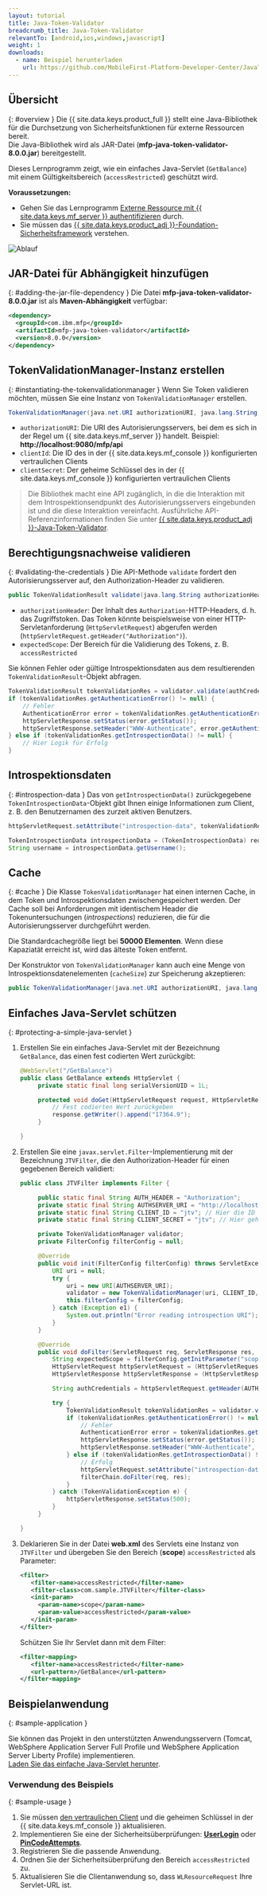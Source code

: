 ```yaml
---
layout: tutorial
title: Java-Token-Validator
breadcrumb_title: Java-Token-Validator
relevantTo: [android,ios,windows,javascript]
weight: 1
downloads:
  - name: Beispiel herunterladen
    url: https://github.com/MobileFirst-Platform-Developer-Center/JavaTokenValidator/tree/release80
---
```

<!-- NLS_CHARSET=UTF-8 -->
## Übersicht
{: #overview }
Die {{ site.data.keys.product_full }} stellt eine Java-Bibliothek für die Durchsetzung von Sicherheitsfunktionen für externe Ressourcen bereit.   
Die Java-Bibliothek wird als JAR-Datei (**mfp-java-token-validator-8.0.0.jar**) bereitgestellt.

Dieses Lernprogramm zeigt, wie ein einfaches Java-Servlet (`GetBalance`) mit einem Gültigkeitsbereich
(`accessRestricted`) geschützt wird.

**Voraussetzungen:**

* Gehen Sie das Lernprogramm [Externe Ressource mit {{ site.data.keys.mf_server }} authentifizieren](../) durch. 
* Sie müssen das [{{ site.data.keys.product_adj }}-Foundation-Sicherheitsframework](../../) verstehen.

![Ablauf](JTV_flow.jpg)

## JAR-Datei für Abhängigkeit hinzufügen
{: #adding-the-jar-file-dependency }
Die Datei **mfp-java-token-validator-8.0.0.jar** ist als **Maven-Abhängigkeit** verfügbar:

```xml
<dependency>
  <groupId>com.ibm.mfp</groupId>
  <artifactId>mfp-java-token-validator</artifactId>
  <version>8.0.0</version>
</dependency>
```

## TokenValidationManager-Instanz erstellen
{: #instantiating-the-tokenvalidationmanager }
Wenn Sie Token validieren möchten, müssen Sie eine Instanz von `TokenValidationManager` erstellen.

```java
TokenValidationManager(java.net.URI authorizationURI, java.lang.String clientId, java.lang.String clientSecret);
```

- `authorizationURI`: Die URI des Autorisierungsservers, bei dem es sich in der Regel um {{ site.data.keys.mf_server }} handelt. Beispiel: **http://localhost:9080/mfp/api**
- `clientId`: Die ID des in der {{ site.data.keys.mf_console }} konfigurierten vertraulichen Clients
- `clientSecret`: Der geheime Schlüssel des in der {{ site.data.keys.mf_console }} konfigurierten vertraulichen Clients

> Die Bibliothek macht eine API zugänglich, in die die Interaktion
mit dem Introspektionsendpunkt des Autorisierungsservers eingebunden ist und die diese Interaktion vereinfacht. Ausführliche API-Referenzinformationen finden Sie unter
[{{ site.data.keys.product_adj }}-Java-Token-Validator](http://www.ibm.com/support/knowledgecenter/en/SSHS8R_8.0.0/com.ibm.worklight.apiref.doc/apiref/r_mfpf_java_token_validator_api.html?view=kc).

## Berechtigungsnachweise validieren
{: #validating-the-credentials }
Die API-Methode `validate` fordert den Autorisierungsserver auf, den Authorization-Header zu validieren. 

```java
public TokenValidationResult validate(java.lang.String authorizationHeader, java.lang.String expectedScope);
```

- `authorizationHeader`: Der Inhalt des `Authorization`-HTTP-Headers, d. h. das Zugriffstoken. Das Token könnte beispielsweise von einer HTTP-Servletanforderung (`HttpServletRequest`) abgerufen werden (`httpServletRequest.getHeader("Authorization")`).
- `expectedScope`: Der Bereich für die Validierung des Tokens, z. B. `accessRestricted`

Sie können Fehler oder gültige Introspektionsdaten aus dem resultierenden `TokenValidationResult`-Objekt abfragen. 

```java
TokenValidationResult tokenValidationRes = validator.validate(authCredentials, expectedScope);
if (tokenValidationRes.getAuthenticationError() != null) {
    // Fehler
    AuthenticationError error = tokenValidationRes.getAuthenticationError();
    httpServletResponse.setStatus(error.getStatus());
    httpServletResponse.setHeader("WWW-Authenticate", error.getAuthenticateHeader());
} else if (tokenValidationRes.getIntrospectionData() != null) {
    // Hier Logik für Erfolg
}
```                    

## Introspektionsdaten
{: #introspection-data }
Das von `getIntrospectionData()` zurückgegebene `TokenIntrospectionData`-Objekt
gibt Ihnen einige Informationen zum Client, z. B. den Benutzernamen des zurzeit aktiven Benutzers. 

```java
httpServletRequest.setAttribute("introspection-data", tokenValidationRes.getIntrospectionData());
```

```java
TokenIntrospectionData introspectionData = (TokenIntrospectionData) request.getAttribute("introspection-data");
String username = introspectionData.getUsername();
```

## Cache
{: #cache }
Die Klasse `TokenValidationManager` hat einen internen Cache, in dem Token und Introspektionsdaten zwischengespeichert werden. Der Cache soll
bei Anforderungen mit identischem Header die
Tokenuntersuchungen (*introspections*) reduzieren, die für die Autorisierungsserver durchgeführt werden. 

Die Standardcachegröße liegt bei **50000 Elementen**. Wenn diese Kapaziatät erreicht ist, wird das älteste Token entfernt.   

Der Konstruktor von `TokenValidationManager` kann auch eine Menge von Introspektionsdatenelementen (`cacheSize`) zur Speicherung akzeptieren: 

```java
public TokenValidationManager(java.net.URI authorizationURI, java.lang.String clientId, java.lang.String clientSecret, long cacheSize);
```

## Einfaches Java-Servlet schützen
{: #protecting-a-simple-java-servlet }
1. Erstellen Sie ein einfaches Java-Servlet mit der Bezeichnung `GetBalance`, das einen fest codierten Wert zurückgibt: 

   ```java
   @WebServlet("/GetBalance")
   public class GetBalance extends HttpServlet {
    	private static final long serialVersionUID = 1L;

    	protected void doGet(HttpServletRequest request, HttpServletResponse response) throws ServletException, IOException {
    		// Fest codierten Wert zurückgeben
    		response.getWriter().append("17364.9");
    	}

   }
   ```

2. Erstellen Sie eine `javax.servlet.Filter`-Implementierung mit der Bezeichnung
`JTVFilter`, die den Authorization-Header für einen gegebenen Bereich validiert: 

   ```java
   public class JTVFilter implements Filter {

    	public static final String AUTH_HEADER = "Authorization";
    	private static final String AUTHSERVER_URI = "http://localhost:9080/mfp/api"; // Hier die Autorisierungsserver-URI definieren
    	private static final String CLIENT_ID = "jtv"; // Hier die ID des vertraulichen Clients definieren
    	private static final String CLIENT_SECRET = "jtv"; // Hier geheimen Schlüssel (SECRET) des vertraulichen Clients definieren

    	private TokenValidationManager validator;
    	private FilterConfig filterConfig = null;

    	@Override
    	public void init(FilterConfig filterConfig) throws ServletException {
    		URI uri = null;
    		try {
    			uri = new URI(AUTHSERVER_URI);
    			validator = new TokenValidationManager(uri, CLIENT_ID, CLIENT_SECRET);
    			this.filterConfig = filterConfig;
    		} catch (Exception e1) {
    			System.out.println("Error reading introspection URI");
    		}
    	}

    	@Override
    	public void doFilter(ServletRequest req, ServletResponse res, FilterChain filterChain) throws IOException, ServletException {
    		String expectedScope = filterConfig.getInitParameter("scope");
    		HttpServletRequest httpServletRequest = (HttpServletRequest) req;
    		HttpServletResponse httpServletResponse = (HttpServletResponse) res;

    		String authCredentials = httpServletRequest.getHeader(AUTH_HEADER);

    		try {
    			TokenValidationResult tokenValidationRes = validator.validate(authCredentials, expectedScope);
    			if (tokenValidationRes.getAuthenticationError() != null) {
    				// Fehler
    				AuthenticationError error = tokenValidationRes.getAuthenticationError();
    				httpServletResponse.setStatus(error.getStatus());
    				httpServletResponse.setHeader("WWW-Authenticate", error.getAuthenticateHeader());
    			} else if (tokenValidationRes.getIntrospectionData() != null) {
    				// Erfolg
    				httpServletRequest.setAttribute("introspection-data", tokenValidationRes.getIntrospectionData());
    				filterChain.doFilter(req, res);
    			}
    		} catch (TokenValidationException e) {
    			httpServletResponse.setStatus(500);
    		}
    	}

   }
   ```

3. Deklarieren Sie in der Datei **web.xml** des Servlets eine Instanz von `JTVFilter`
und übergeben Sie den Bereich (**scope**) `accessRestricted` als Parameter: 

   ```xml
   <filter>
      <filter-name>accessRestricted</filter-name>
      <filter-class>com.sample.JTVFilter</filter-class>
      <init-param>
        <param-name>scope</param-name>
        <param-value>accessRestricted</param-value>
      </init-param>
   </filter>
   ```

   Schützen Sie Ihr Servlet dann mit dem Filter: 

   ```xml
   <filter-mapping>
      <filter-name>accessRestricted</filter-name>
      <url-pattern>/GetBalance</url-pattern>
   </filter-mapping>
   ```

## Beispielanwendung
{: #sample-application }

Sie können das Projekt in den unterstützten Anwendungsservern (Tomcat, WebSphere Application Server Full Profile und WebSphere Application Server Liberty Profile) implementieren.  
[Laden Sie das einfache Java-Servlet herunter](https://github.com/MobileFirst-Platform-Developer-Center/JavaTokenValidator/tree/release80).

### Verwendung des Beispiels
{: #sample-usage }
1. Sie müssen [den vertraulichen Client](../#confidential-client)
und die geheimen Schlüssel in der {{ site.data.keys.mf_console }} aktualisieren.
2. Implementieren Sie eine der Sicherheitsüberprüfungen: **[UserLogin](../../user-authentication/security-check/)**
oder **[PinCodeAttempts](../../credentials-validation/security-check/)**.
3. Registrieren Sie die passende Anwendung. 
4. Ordnen Sie der Sicherheitsüberprüfung den Bereich `accessRestricted` zu. 
5. Aktualisieren Sie die Clientanwendung so, dass `WLResourceRequest` Ihre Servlet-URL ist. 
